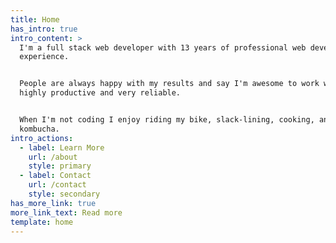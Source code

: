 ```yaml
---
title: Home
has_intro: true
intro_content: >
  I'm a full stack web developer with 13 years of professional web development
  experience.


  People are always happy with my results and say I'm awesome to work with,
  highly productive and very reliable.


  When I'm not coding I enjoy riding my bike, slack-lining, cooking, and making
  kombucha.
intro_actions:
  - label: Learn More
    url: /about
    style: primary
  - label: Contact
    url: /contact
    style: secondary
has_more_link: true
more_link_text: Read more
template: home
---
```

